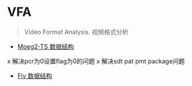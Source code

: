 # VFA

> Video Format Analysis. 视频格式分析


- [Mpeg2-TS 数据结构](./ts.py)

x 解决pcr为0设置flag为0的问题
x 解决sdt pat pmt package问题

- [Flv 数据结构](./flv.py)

